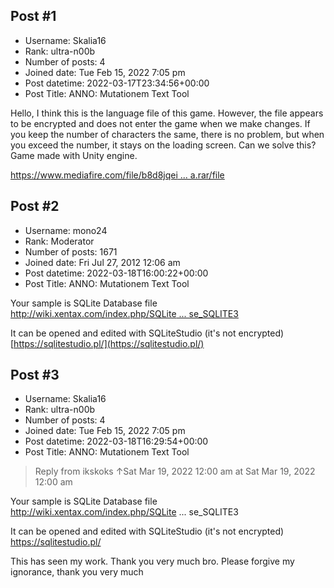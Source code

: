 ## Post #1
- Username: Skalia16
- Rank: ultra-n00b
- Number of posts: 4
- Joined date: Tue Feb 15, 2022 7:05 pm
- Post datetime: 2022-03-17T23:34:56+00:00
- Post Title: ANNO: Mutationem Text Tool

Hello, I think this is the language file of this game. However, the file appears to be encrypted and does not enter the game when we make changes.
If you keep the number of characters the same, there is no problem, but when you exceed the number, it stays on the loading screen.
Can we solve this?
Game made with Unity engine.

[https://www.mediafire.com/file/b8d8jqei ... a.rar/file](https://www.mediafire.com/file/b8d8jqeictxoq/DesignData.rar/file)
## Post #2
- Username: mono24
- Rank: Moderator
- Number of posts: 1671
- Joined date: Fri Jul 27, 2012 12:06 am
- Post datetime: 2022-03-18T16:00:22+00:00
- Post Title: ANNO: Mutationem Text Tool

Your sample is SQLite Database file [http://wiki.xentax.com/index.php/SQLite ... se_SQLITE3](http://wiki.xentax.com/index.php/SQLite_Database_SQLITE3)

It can be opened and edited with SQLiteStudio (it's not encrypted) [https://sqlitestudio.pl/](https://sqlitestudio.pl/)
## Post #3
- Username: Skalia16
- Rank: ultra-n00b
- Number of posts: 4
- Joined date: Tue Feb 15, 2022 7:05 pm
- Post datetime: 2022-03-18T16:29:54+00:00
- Post Title: ANNO: Mutationem Text Tool

> Reply from ikskoks ↑Sat Mar 19, 2022 12:00 am at Sat Mar 19, 2022 12:00 am
>
> 
Your sample is SQLite Database file http://wiki.xentax.com/index.php/SQLite ... se_SQLITE3

It can be opened and edited with SQLiteStudio (it's not encrypted) https://sqlitestudio.pl/

This has seen my work. Thank you very much bro.
Please forgive my ignorance, thank you very much
